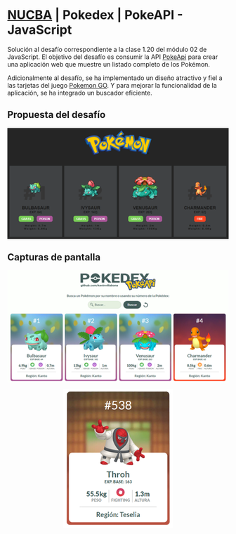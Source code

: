 # [NUCBA](https://nucba.io/codingbootcamp) | Pokedex | PokeAPI - JavaScript
Solución al desafío correspondiente a la clase 1.20 del módulo 02 de JavaScript. El objetivo del desafío es consumir la API [PokeApi](https://pokeapi.co/docs/v2) para crear una aplicación web que muestre un listado completo de los Pokémon.

Adicionalmente al desafío, se ha implementado un diseño atractivo y fiel a las tarjetas del juego [Pokemon GO](https://pokemongolive.com/). Y para mejorar la funcionalidad de la aplicación, se ha integrado un buscador eficiente.

## Propuesta del desafío
<p align="center">
 <img align="center" alt="card" src="https://github.com/kevinvillabona/NUCBA-PokeApi/blob/main/assets/img/capturas/captura-desafio.png" />
</p>

## Capturas de pantalla
<p align="center">
 <img align="center" alt="card" src="https://github.com/kevinvillabona/NUCBA-PokeApi/blob/main/assets/img/capturas/captura-pkapi3.png" />
</p>
<p align="center">
 <img align="center" alt="card" src="https://github.com/kevinvillabona/NUCBA-PokeApi/blob/main/assets/img/capturas/captura-pkapi.png" />
</p>

